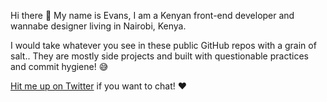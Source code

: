 Hi there 👋 My name is Evans, I am a Kenyan front-end developer and wannabe designer living in Nairobi, Kenya.

I would take whatever you see in these public GitHub repos with a grain of salt.. They are mostly side projects and built with questionable practices and commit hygiene! 😅

[Hit me up on Twitter](https://twitter.com/evansso_) if you want to chat! ❤️


